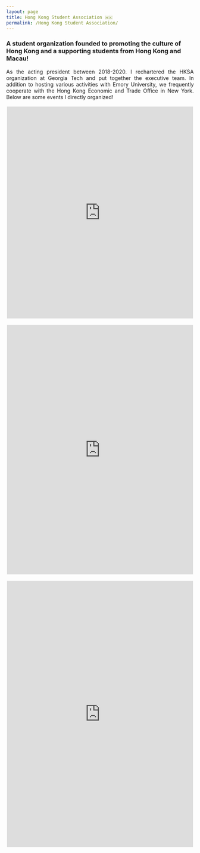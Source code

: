 ```yaml
---
layout: page
title: Hong Kong Student Association 🇭🇰
permalink: /Hong Kong Student Association/
---
```

### A student organization founded to promoting the culture of Hong Kong and a supporting students from Hong Kong and Macau!

<div align="justify">As the acting president between 2018-2020. I rechartered the HKSA organization at Georgia Tech and put together the executive team. In addition to hosting various activities with Emory University, we frequently cooperate with the Hong Kong Economic and Trade Office in New York. Below are some events I directly organized! </div>
<br />

<center><iframe src="https://www.facebook.com/plugins/post.php?href=https%3A%2F%2Fwww.facebook.com%2Fgthksa%2Fposts%2F3020540701289593&width=500" width="500" height="568" style="border:none;overflow:hidden" scrolling="no" frameborder="0" allowTransparency="true" allow="encrypted-media"></iframe></center>



<br />

<center><iframe src="https://www.facebook.com/plugins/post.php?href=https%3A%2F%2Fwww.facebook.com%2Fgthksa%2Fposts%2F2696713607005639&width=500" width="500" height="669" style="border:none;overflow:hidden" scrolling="no" frameborder="0" allowTransparency="true" allow="encrypted-media"></iframe></center>



<br />

<center><iframe src="https://www.facebook.com/plugins/post.php?href=https%3A%2F%2Fwww.facebook.com%2Fgthksa%2Fposts%2F2316022471741423&width=500" width="500" height="714" style="border:none;overflow:hidden" scrolling="no" frameborder="0" allowTransparency="true" allow="encrypted-media"></iframe></center>

